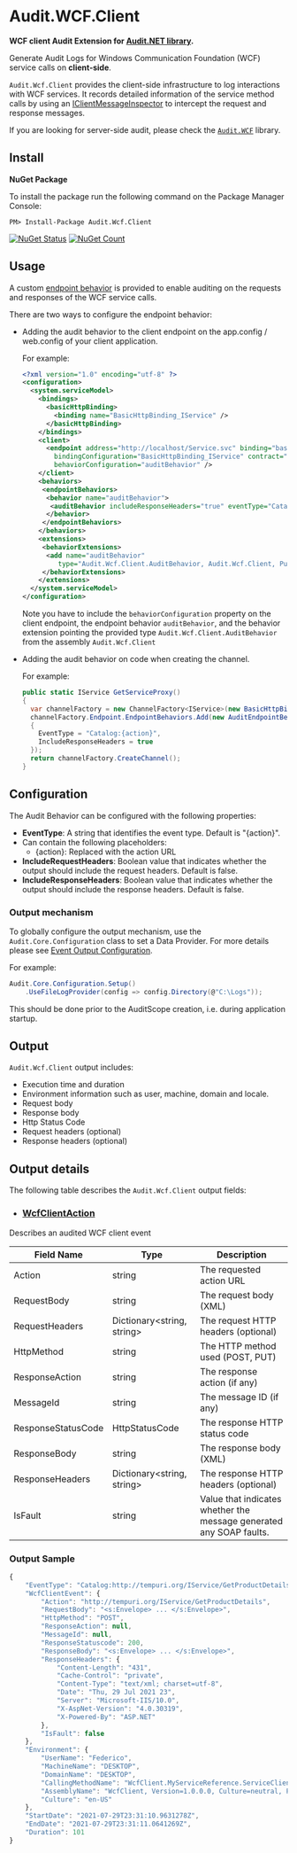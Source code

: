 # Audit.WCF.Client

**WCF client Audit Extension for [Audit.NET library](https://github.com/thepirat000/Audit.NET).** 

Generate Audit Logs for Windows Communication Foundation (WCF) service calls on **client-side**.

`Audit.Wcf.Client` provides the client-side infrastructure to log interactions with WCF services. 
It records detailed information of the service method calls by using an [IClientMessageInspector](https://docs.microsoft.com/en-us/dotnet/api/system.servicemodel.dispatcher.iclientmessageinspector?view=dotnet-plat-ext-5.0)
to intercept the request and response messages.

If you are looking for server-side audit, please check the [`Audit.WCF`](https://github.com/thepirat000/Audit.NET/blob/master/src/Audit.WCF/README.md) library.

## Install

**NuGet Package** 

To install the package run the following command on the Package Manager Console:

```
PM> Install-Package Audit.Wcf.Client
```

[![NuGet Status](https://img.shields.io/nuget/v/Audit.Wcf.Client.svg?style=flat)](https://www.nuget.org/packages/Audit.Wcf.Client/)
[![NuGet Count](https://img.shields.io/nuget/dt/Audit.Wcf.Client.svg)](https://www.nuget.org/packages/Audit.Wcf.Client/)

## Usage

A custom [endpoint behavior](https://docs.microsoft.com/en-us/dotnet/framework/wcf/extending/configuring-and-extending-the-runtime-with-behaviors#:~:text=Endpoint%20behaviors%20(IEndpointBehavior%20types)%20enable,client%20and%20service%20applications%2C%20respectively.) is provided 
to enable auditing on the requests and responses of the WCF service calls.

There are two ways to configure the endpoint behavior:

- Adding the audit behavior to the client endpoint on the app.config / web.config of your client application.

	For example:
	```xml
	<?xml version="1.0" encoding="utf-8" ?>
	<configuration>
	  <system.serviceModel>
		<bindings>
		  <basicHttpBinding>
			<binding name="BasicHttpBinding_IService" />
		  </basicHttpBinding>
		</bindings>
		<client>
		  <endpoint address="http://localhost/Service.svc" binding="basicHttpBinding"
			bindingConfiguration="BasicHttpBinding_IService" contract="MyServiceReference.IService" name="BasicHttpBinding_IService"
			behaviorConfiguration="auditBehavior" />
		</client>
		<behaviors>
		 <endpointBehaviors>
		  <behavior name="auditBehavior">
		   <auditBehavior includeResponseHeaders="true" eventType="Catalog:{action}" />
		  </behavior>
		 </endpointBehaviors>
		</behaviors>
		<extensions>
		 <behaviorExtensions>
		  <add name="auditBehavior"
			 type="Audit.Wcf.Client.AuditBehavior, Audit.Wcf.Client, PublicKeyToken=571d6b80b242c87e"/>
		 </behaviorExtensions>
		</extensions>
	  </system.serviceModel>
	</configuration>
	```

	Note you have to include the `behaviorConfiguration` property on the client endpoint, 
the endpoint behavior `auditBehavior`, and the behavior extension pointing the provided type `Audit.Wcf.Client.AuditBehavior` from the assembly `Audit.Wcf.Client`

- Adding the audit behavior on code when creating the channel.

	For example:

	```c#
    public static IService GetServiceProxy()
    {
	  var channelFactory = new ChannelFactory<IService>(new BasicHttpBinding(), new EndpointAddress(URL));
	  channelFactory.Endpoint.EndpointBehaviors.Add(new AuditEndpointBehavior()
	  {
	    EventType = "Catalog:{action}",
	    IncludeResponseHeaders = true
	  });
	  return channelFactory.CreateChannel();
    }
	```

## Configuration


The Audit Behavior can be configured with the following properties:
- **EventType**: A string that identifies the event type. Default is "\{action\}".
- Can contain the following placeholders: 
  - \{action}: Replaced with the action URL 
- **IncludeRequestHeaders**: Boolean value that indicates whether the output should include the request headers. Default is false.
- **IncludeResponseHeaders**: Boolean value that indicates whether the output should include the response headers. Default is false.

### Output mechanism

To globally configure the output mechanism, use the `Audit.Core.Configuration` class to set a Data Provider. 
For more details please see [Event Output Configuration](https://github.com/thepirat000/Audit.NET/blob/master/README.md#event-output).

For example:
```c#
Audit.Core.Configuration.Setup()
	.UseFileLogProvider(config => config.Directory(@"C:\Logs"));
```

This should be done prior to the AuditScope creation, i.e. during application startup.


## Output

`Audit.Wcf.Client` output includes:

- Execution time and duration
- Environment information such as user, machine, domain and locale.
- Request body
- Response body
- Http Status Code
- Request headers (optional)
- Response headers (optional)

## Output details

The following table describes the `Audit.Wcf.Client` output fields:

- ### [WcfClientAction](https://github.com/thepirat000/Audit.NET/blob/master/src/Audit.WCF.Client/WcfClientAction.cs)

Describes an audited WCF client event

| Field Name | Type | Description | 
| ------------ | ---------------- |  -------------- |
| Action | string | The requested action URL |
| RequestBody | string | The request body (XML) |
| RequestHeaders | Dictionary<string, string> | The request HTTP headers (optional) |
| HttpMethod | string | The HTTP method used (POST, PUT) |
| ResponseAction | string | The response action (if any) |
| MessageId | string | The message ID (if any) |
| ResponseStatusCode | HttpStatusCode | The response HTTP status code |
| ResponseBody | string | The response body (XML) |
| ResponseHeaders | Dictionary<string, string> | The response HTTP headers (optional) |
| IsFault | string | Value that indicates whether the message generated any SOAP faults. |


### Output Sample

```javascript
{
    "EventType": "Catalog:http://tempuri.org/IService/GetProductDetails",
    "WcfClientEvent": {
        "Action": "http://tempuri.org/IService/GetProductDetails",
        "RequestBody": "<s:Envelope> ... </s:Envelope>",
        "HttpMethod": "POST",
        "ResponseAction": null,
        "MessageId": null,
        "ResponseStatuscode": 200,
        "ResponseBody": "<s:Envelope> ... </s:Envelope>",
        "ResponseHeaders": {
            "Content-Length": "431",
            "Cache-Control": "private",
            "Content-Type": "text/xml; charset=utf-8",
            "Date": "Thu, 29 Jul 2021 23",
            "Server": "Microsoft-IIS/10.0",
            "X-AspNet-Version": "4.0.30319",
            "X-Powered-By": "ASP.NET"
        },
        "IsFault": false
    },
    "Environment": {
        "UserName": "Federico",
        "MachineName": "DESKTOP",
        "DomainName": "DESKTOP",
        "CallingMethodName": "WcfClient.MyServiceReference.ServiceClient.GetProductDetails()",
        "AssemblyName": "WcfClient, Version=1.0.0.0, Culture=neutral, PublicKeyToken=null",
        "Culture": "en-US"
    },
    "StartDate": "2021-07-29T23:31:10.9631278Z",
    "EndDate": "2021-07-29T23:31:11.0641269Z",
    "Duration": 101
}
```
